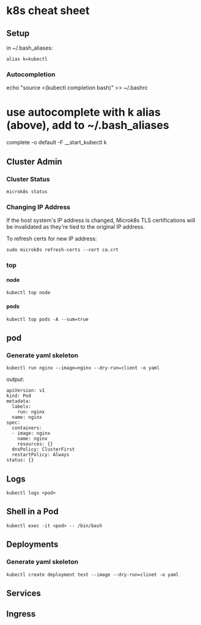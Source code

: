# k8s cheat sheet

## Setup
in ~/.bash_aliases: 

    alias k=kubectl

### Autocompletion
  echo "source <(kubectl completion bash)" >> ~/.bashrc
  
  # use autocomplete with k alias (above), add to ~/.bash_aliases
  complete -o default -F __start_kubectl k 

## Cluster Admin

### Cluster Status
    microk8s status

### Changing IP Address
If the host system's IP address is changed, Microk8s TLS certifications will be invalidated as they're tied to the original IP address.

To refresh certs for new IP address:

    sudo microk8s refresh-certs --cert ca.crt

### top
#### node
    kubectl top node
#### pods
    kubectl top pods -A --sum=true

## pod
### Generate yaml skeleton
    kubectl run nginx --image=nginx --dry-run=client -o yaml
output:
```
apiVersion: v1
kind: Pod
metadata:
  labels:
    run: nginx
  name: nginx
spec:
  containers:
  - image: nginx
    name: nginx
    resources: {}
  dnsPolicy: ClusterFirst
  restartPolicy: Always
status: {}
```

## Logs
    kubectl logs <pod> 

## Shell in a Pod
    kubectl exec -it <pod> -- /bin/bash

## Deployments
### Generate yaml skeleton
    kubectl create deployment test --image --dry-run=clinet -o yaml 

## Services

## Ingress
